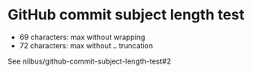 # GitHub commit subject length test

- 69 characters: max without wrapping
- 72 characters: max without `…` truncation

See nilbus/github-commit-subject-length-test#2
